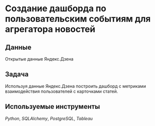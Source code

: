 # Создание дашборда по пользовательским событиям для агрегатора новостей
## Данные

Открытые данные Яндекс.Дзена
## Задача

Используя данные Яндекс.Дзена построить дашборд с метриками взаимодействия пользователей с карточками статей.

## Используемые инструменты
*Python*, *SQLAlchemy*, *PostgreSQL*, *Tableau*

